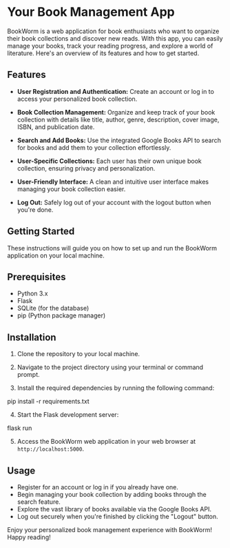 # Your Book Management App

BookWorm is a web application for book enthusiasts who want to organize their book collections and discover new reads. With this app, you can easily manage your books, track your reading progress, and explore a world of literature. Here's an overview of its features and how to get started.

## Features

- **User Registration and Authentication:** Create an account or log in to access your personalized book collection.

- **Book Collection Management:** Organize and keep track of your book collection with details like title, author, genre, description, cover image, ISBN, and publication date.

- **Search and Add Books:** Use the integrated Google Books API to search for books and add them to your collection effortlessly.

- **User-Specific Collections:** Each user has their own unique book collection, ensuring privacy and personalization.

- **User-Friendly Interface:** A clean and intuitive user interface makes managing your book collection easier.

- **Log Out:** Safely log out of your account with the logout button when you're done.

## Getting Started

These instructions will guide you on how to set up and run the BookWorm application on your local machine.

## Prerequisites

- Python 3.x
- Flask
- SQLite (for the database)
- pip (Python package manager)

## Installation

1. Clone the repository to your local machine.

2. Navigate to the project directory using your terminal or command prompt.

3. Install the required dependencies by running the following command:

pip install -r requirements.txt

4. Start the Flask development server:

flask run


5. Access the BookWorm web application in your web browser at `http://localhost:5000`.

## Usage

- Register for an account or log in if you already have one.
- Begin managing your book collection by adding books through the search feature.
- Explore the vast library of books available via the Google Books API.
- Log out securely when you're finished by clicking the "Logout" button.

Enjoy your personalized book management experience with BookWorm! Happy reading!

